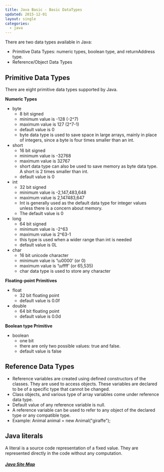 ```yaml
---
title: Java Basic - Basic DataTypes
updated: 2015-12-01
layout: single
categories:
  - java
---
```


There are two data types available in Java:

* Primitive Data Types: numeric types, boolean type, and returnAddress type.
* Reference/Object Data Types

## Primitive Data Types
There are eight primitive data types supported by Java.

**Numeric Types**

* byte
  * 8 bit signed
  * minimum value is -128 (-2^7)
  * maximum value is 127 (2^7-1)
  * default value is 0
  * byte data type is used to save space in large arrays, mainly in place of integers, since a byte is four times smaller than an int.
* short
  * 16 bit signed
  * minimum value is -32768
  * maximum value is 32767
  * short data type can also be used to save memory as byte data type. A short is 2 times smaller than int.
  * default value is 0 
* int
  * 32 bit signed
  * minimum value is -2,147,483,648
  * maximum value is 2,147483,647
  * Int is generally used as the default data type for integer values unless there is a concern about memory.
  * The default value is 0
* long
  * 64 bit signed
  * minimum value is -2^63
  * maximum value is 2^63-1
  * this type is used when a wider range than int is needed
  * default value is 0L
* char
  * 16 bit unicode character
  * minimum value is ‘\u0000’ (or 0)
  * maximum value is ‘\uffff’ (or 65,535)
  * char data type is used to store any character

**Floating-point Primitives**

* float
  * 32 bit floating point
  * default value is 0.0f
* double
  * 64 bit floating point
  * default value is 0.0d

**Boolean type Primitive**

* boolean
  * one bit
  * there are only two possible values: true and false.
  * default value is false 

## Reference Data Types

* Reference variables are created using defined constructors of the classes. They are used to access objects. These variables are declared to be of a specific type that cannot be changed.
* Class objects, and various type of array variables come under reference data type.
* Default value of any reference variable is null.
* A reference variable can be used to refer to any object of the declared type or any compatible type.
* Example: Animal animal = new Animal("giraffe");

## Java literals
A literal is a source code representation of a fixed value. They are represented directly in the code without any computation.

##### [Java Site Map](../java-sitemap)

